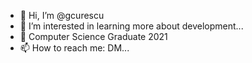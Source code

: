 - 👋 Hi, I’m @gcurescu
- 👀 I’m interested in learning more about development...
- 🌱 Computer Science Graduate 2021
- 📫 How to reach me: DM...

<!---
gcurescu/gcurescu is a ✨ special ✨ repository because its `README.md` (this file) appears on your GitHub profile.
You can click the Preview link to take a look at your changes.
--->
